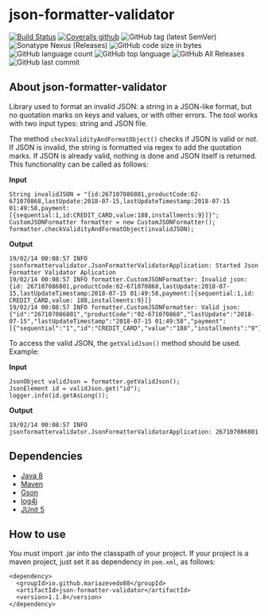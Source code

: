 # json-formatter-validator 
[![Build Status](https://travis-ci.org/mariazevedo88/json-formatter-validator.svg?branch=master)](https://travis-ci.org/mariazevedo88/json-formatter-validator) [![Coveralls github](https://img.shields.io/coveralls/github/mariazevedo88/json-formatter-validator.svg)](https://coveralls.io/github/mariazevedo88/json-formatter-validator?branch=master) ![GitHub tag (latest SemVer)](https://img.shields.io/github/tag/mariazevedo88/json-formatter-validator.svg) ![Sonatype Nexus (Releases)](https://img.shields.io/nexus/r/https/oss.sonatype.org/io.github.mariazevedo88/json-formatter-validator.svg) ![GitHub code size in bytes](https://img.shields.io/github/languages/code-size/mariazevedo88/json-formatter-validator.svg) ![GitHub language count](https://img.shields.io/github/languages/count/mariazevedo88/json-formatter-validator.svg) ![GitHub top language](https://img.shields.io/github/languages/top/mariazevedo88/json-formatter-validator.svg) ![GitHub All Releases](https://img.shields.io/github/downloads/mariazevedo88/json-formatter-validator/total.svg) ![GitHub last commit](https://img.shields.io/github/last-commit/mariazevedo88/json-formatter-validator.svg)

## About json-formatter-validator

Library used to format an invalid JSON: a string in a JSON-like format, but no quotation marks on keys and values, or with other errors. The tool works with two input types: string and JSON file. 

The method `checkValidityAndFormatObject()` checks if JSON is valid or not. If JSON is invalid, the string is formatted via regex to add the quotation marks. If JSON is already valid, nothing is done and JSON itself is returned. This functionality can be called as follows:

**Input**

```
String invalidJSON = "{id:267107086801,productCode:02-671070868,lastUpdate:2018-07-15,lastUpdateTimestamp:2018-07-15 01:49:58,payment:[{sequential:1,id:CREDIT_CARD,value:188,installments:9}]}";
CustomJSONFormatter formatter = new CustomJSONFormatter();
formatter.checkValidityAndFormatObject(invalidJSON);  
```

**Output**

```
19/02/14 00:08:57 INFO jsonformattervalidator.JsonFormatterValidatorApplication: Started Json Formatter Validator Aplication
19/02/14 00:08:57 INFO formatter.CustomJSONFormatter: Invalid json: {id: 267107086801,productCode:02-671070868,lastUpdate:2018-07-15,lastUpdateTimestamp:2018-07-15 01:49:58,payment:[{sequential:1,id: CREDIT_CARD,value: 188,installments:9}]}
19/02/14 00:08:57 INFO formatter.CustomJSONFormatter: Valid json: {"id":"267107086801","productCode":"02-671070868","lastUpdate":"2018-07-15","lastUpdateTimestamp":"2018-07-15 01:49:58","payment":[{"sequential":"1","id":"CREDIT_CARD","value":"188","installments":"9"}]}
```

To access the valid JSON, the `getValidJson()` method should be used. Example:

**Input**

```
JsonObject validJson = formatter.getValidJson();
JsonElement id = validJson.get("id");
logger.info(id.getAsLong());
```

**Output**

```
19/02/14 00:08:57 INFO jsonformattervalidator.JsonFormatterValidatorApplication: 267107086801
```

## Dependencies

- [Java 8](https://www.oracle.com/technetwork/pt/java/javase/downloads/index.html)
- [Maven](https://maven.apache.org/)
- [Gson](https://mvnrepository.com/artifact/com.google.code.gson/gson/2.8.5)
- [log4j](https://mvnrepository.com/artifact/log4j/log4j/1.2.17)
- [JUnit 5](https://junit.org/junit5/docs/current/user-guide/)

## How to use

You must import .jar into the classpath of your project. If your project is a maven project, just set it as dependency in `pom.xml`, as follows:

```
<dependency>
  <groupId>io.github.mariazevedo88</groupId>
  <artifactId>json-formatter-validator</artifactId>
  <version>1.1.8</version>
</dependency>
```
